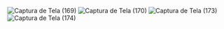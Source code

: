 ![Captura de Tela (169)](https://github.com/user-attachments/assets/48c02126-b50b-4289-868c-c9c8944d8ee0)
![Captura de Tela (170)](https://github.com/user-attachments/assets/f9bde8e7-ebf4-4f26-a706-40c09c0546ea)
![Captura de Tela (173)](https://github.com/user-attachments/assets/79c430a1-0262-4833-8575-de9d18d434d7)
![Captura de Tela (174)](https://github.com/user-attachments/assets/365b5087-e331-4830-96a3-e2790b265c25)
